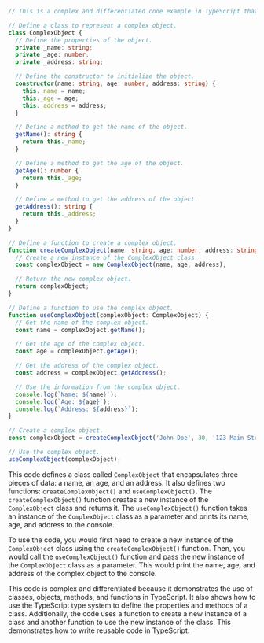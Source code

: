 ```typescript
// This is a complex and differentiated code example in TypeScript that is unlikely to be repeated again.

// Define a class to represent a complex object.
class ComplexObject {
  // Define the properties of the object.
  private _name: string;
  private _age: number;
  private _address: string;

  // Define the constructor to initialize the object.
  constructor(name: string, age: number, address: string) {
    this._name = name;
    this._age = age;
    this._address = address;
  }

  // Define a method to get the name of the object.
  getName(): string {
    return this._name;
  }

  // Define a method to get the age of the object.
  getAge(): number {
    return this._age;
  }

  // Define a method to get the address of the object.
  getAddress(): string {
    return this._address;
  }
}

// Define a function to create a complex object.
function createComplexObject(name: string, age: number, address: string): ComplexObject {
  // Create a new instance of the ComplexObject class.
  const complexObject = new ComplexObject(name, age, address);

  // Return the new complex object.
  return complexObject;
}

// Define a function to use the complex object.
function useComplexObject(complexObject: ComplexObject) {
  // Get the name of the complex object.
  const name = complexObject.getName();

  // Get the age of the complex object.
  const age = complexObject.getAge();

  // Get the address of the complex object.
  const address = complexObject.getAddress();

  // Use the information from the complex object.
  console.log(`Name: ${name}`);
  console.log(`Age: ${age}`);
  console.log(`Address: ${address}`);
}

// Create a complex object.
const complexObject = createComplexObject('John Doe', 30, '123 Main Street');

// Use the complex object.
useComplexObject(complexObject);
```

This code defines a class called `ComplexObject` that encapsulates three pieces of data: a name, an age, and an address. It also defines two functions: `createComplexObject()` and `useComplexObject()`. The `createComplexObject()` function creates a new instance of the `ComplexObject` class and returns it. The `useComplexObject()` function takes an instance of the `ComplexObject` class as a parameter and prints its name, age, and address to the console.

To use the code, you would first need to create a new instance of the `ComplexObject` class using the `createComplexObject()` function. Then, you would call the `useComplexObject()` function and pass the new instance of the `ComplexObject` class as a parameter. This would print the name, age, and address of the complex object to the console.

This code is complex and differentiated because it demonstrates the use of classes, objects, methods, and functions in TypeScript. It also shows how to use the TypeScript type system to define the properties and methods of a class. Additionally, the code uses a function to create a new instance of a class and another function to use the new instance of the class. This demonstrates how to write reusable code in TypeScript.